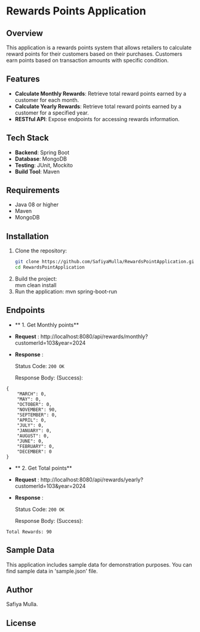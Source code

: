 # Rewards Points Application

## Overview

This application is a rewards points system that allows retailers to calculate reward points for their customers based on their purchases. Customers earn points based on transaction amounts with specific condition. 

## Features

- **Calculate Monthly Rewards**: Retrieve total reward points earned by a customer for each month.
- **Calculate Yearly Rewards**: Retrieve total reward points earned by a customer for a specified year.
- **RESTful API**: Expose endpoints for accessing rewards information.

## Tech Stack

- **Backend**: Spring Boot
- **Database**: MongoDB
- **Testing**: JUnit, Mockito
- **Build Tool**: Maven

## Requirements

- Java 08 or higher
- Maven
- MongoDB

## Installation

1. Clone the repository:
   ```bash
   git clone https://github.com/SafiyaMulla/RewardsPointApplication.git
   cd RewardsPointApplication
2. Build the project:   
   mvn clean install
3. Run the application:
   mvn spring-boot-run
     
## Endpoints

- ** 1. Get Monthly points**

- **Request** :
http://localhost:8080/api/rewards/monthly?customerId=103&year=2024

- **Response** :

  Status Code: `200 OK`
  
  Response Body: (Success):

```
{
    "MARCH": 0,
    "MAY": 0, 
    "OCTOBER": 0,
    "NOVEMBER": 90,
    "SEPTEMBER": 0,
    "APRIL": 0,
    "JULY": 0,
    "JANUARY": 0,
    "AUGUST": 0,
    "JUNE": 0,
    "FEBRUARY": 0,
    "DECEMBER": 0
}
```
- ** 2. Get Total points**

- **Request** :
http://localhost:8080/api/rewards/yearly?customerId=103&year=2024

- **Response** :

  Status Code: `200 OK`
  
  Response Body: (Success):

```
Total Rewards: 90
```

## Sample Data
This application includes sample data for demonstration purposes. You can find sample data in 'sample.json' file.

## Author
Safiya Mulla.

## License

